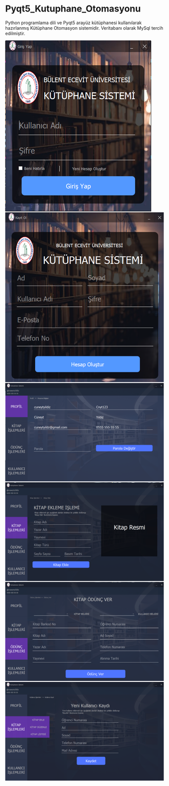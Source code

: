 # Pyqt5_Kutuphane_Otomasyonu
Python programlama dili ve Pyqt5 arayüz kütüphanesi kullanılarak hazırlanmış Kütüphane Otomasyon sistemidir. Veritabanı olarak MySql tercih edilmiştir.

![](img/login_ekrani.png)
![](img/register_ekrani.png)
![](img/menu_profil.png)
![](img/menu_kitap.png)
![](img/menu_odunc.png)
![](img/menu_kullanici.png)

